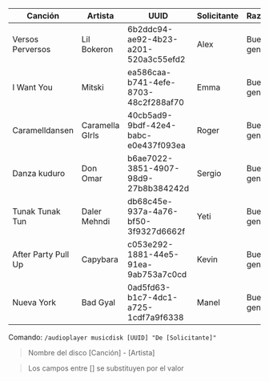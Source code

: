 | Canción             | Artista         | UUID                                 | Solicitante | Razón       |
| ------------------- | --------------- | ------------------------------------ | ----------- | ----------- |
| Versos Perversos    | Lil Bokeron     | 6b2ddc94-ae92-4b23-a201-520a3c55efd2 | Alex        | Buena gente |
| I Want You          | Mitski          | ea586caa-b741-4efe-8703-48c2f288af70 | Emma        | Buena gente |
| Caramelldansen      | Caramella GIrls | 40cb5ad9-9bdf-42e4-babc-e0e437f093ea | Roger       | Buena gente |
| Danza kuduro        | Don Omar        | b6ae7022-3851-4907-98d9-27b8b384242d | Sergio      | Buena gente |
| Tunak Tunak Tun     | Daler Mehndi    | db68c45e-937a-4a76-bf50-3f9327d6662f | Yeti        | Buena gente |
| After Party Pull Up | Capybara        | c053e292-1881-44e5-91ea-9ab753a7c0cd | Kevin       | Buena gente |
| Nueva York          | Bad Gyal        | 0ad5fd63-b1c7-4dc1-a725-1cdf7a9f6338 | Manel       | Buena gente |

Comando:
`/audioplayer musicdisk [UUID] "De [Solicitante]"`

> Nombre del disco [Canción] - [Artista] 

> Los campos entre [] se substituyen por el valor
